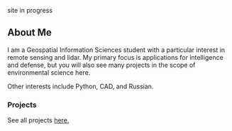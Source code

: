 site in progress
## About Me

I am a Geospatial Information Sciences student with a particular interest in remote sensing and lidar. My primary focus is applications for intelligence and defense, but you will also see many projects in the scope of environmental science here.

Other interests include Python, CAD, and Russian. 

### Projects

See all projects [here.](aseemang.github.io/project_page.md)

